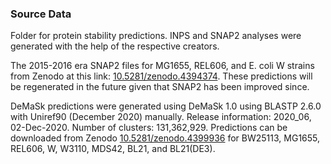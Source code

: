 ### Source Data

Folder for protein stability predictions. INPS and SNAP2 analyses were generated with the help of the respective 
creators.

The 2015-2016 era SNAP2 files for MG1655, REL606, and E. coli W strains from Zenodo at this link: 
[10.5281/zenodo.4394374](https://zenodo.org/record/4394374). These predictions will be regenerated in the future given that SNAP2
has been improved since.

DeMaSk predictions were generated using DeMaSk 1.0 using BLASTP 2.6.0 with Uniref90 (December 2020) manually. Release 
information: 2020_06, 02-Dec-2020. Number of clusters: 131,362,929. Predictions can be downloaded from Zenodo
[10.5281/zenodo.4399936](https://zenodo.org/record/4399936) for BW25113, MG1655, REL606, W, W3110, MDS42, BL21, and BL21(DE3).